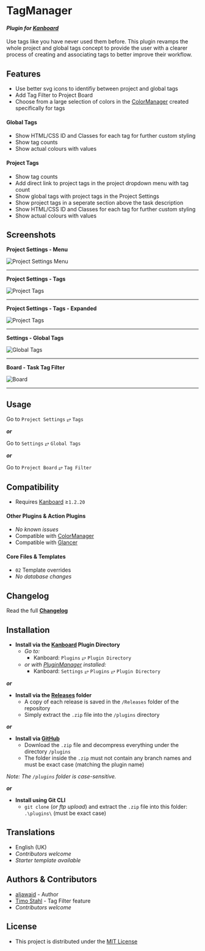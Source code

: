 # TagManager

#### _Plugin for [Kanboard](https://github.com/fguillot/kanboard "Kanboard - Kanban Project Management Software")_

Use tags like you have never used them before. This plugin revamps the whole project and global tags concept to provide the user with a clearer process of creating and associating tags to better improve their workflow.


Features
-------------

- Use better svg icons to identifiy between project and global tags
- Add Tag Filter to Project Board
- Choose from a large selection of colors in the [ColorManager](https://github.com/aljawaid/ColorManager) created specifically for tags
#### Global Tags
- Show HTML/CSS ID and Classes for each tag for further custom styling
- Show tag counts
- Show actual colours with values  
#### Project Tags
- Show tag counts
- Add direct link to project tags in the project dropdown menu with tag count
- Show global tags with project tags in the Project Settings
- Show project tags in a seperate section above the task description
- Show HTML/CSS ID and Classes for each tag for further custom styling
- Show actual colours with values


Screenshots
----------

**Project Settings - Menu**  

![Project Settings Menu](../master/Screenshots/screenshot-project-settings-menu.png "Project Settings Menu")

---------
**Project Settings - Tags**  

![Project Tags](../master/Screenshots/screenshot-project-settings-tags-section.png "Project Tags Section")

---------
**Project Settings - Tags - Expanded**  

![Project Tags](../master/Screenshots/screenshot-project-settings-tags-section-expanded.png "Project Tags Section - Expanded")

---------
**Settings - Global Tags**  

![Global Tags](../master/Screenshots/screenshot-settings-global-tags.png "Global Tags Section")

---------
**Board - Task Tag Filter**  

![Board](../master/Screenshots/screenshot-task-tag-filter.png "Task Tag Filter")

---------


Usage
-------------

Go to `Project Settings` &#10562; `Tags`

**_or_**

Go to `Settings` &#10562; `Global Tags`

**_or_**

Go to `Project Board` &#10562; `Tag Filter`


Compatibility
-------------

- Requires [Kanboard](https://github.com/fguillot/kanboard "Kanboard - Kanban Project Management Software") ≥`1.2.20`

#### Other Plugins & Action Plugins
- _No known issues_
- Compatible with [ColorManager](https://github.com/aljawaid/ColorManager)
- Compatible with [Glancer](https://github.com/aljawaid/Glancer)

#### Core Files & Templates
- `02` Template overrides
- _No database changes_


Changelog
---------

Read the full [**Changelog**](../master/changelog.md "See changes")
 

Installation
------------

- **Install via the [Kanboard](https://github.com/fguillot/kanboard "Kanboard - Kanban Project Management Software") Plugin Directory**
  - _Go to:_
    - Kanboard: `Plugins` &#10562; `Plugin Directory`
  - _or with [PluginManager](https://github.com/aljawaid/PluginManager) installed:_
    - Kanboard: `Settings` &#10562; `Plugins` &#10562; `Plugin Directory`

**_or_**

- **Install via the [Releases](../master/Releases/ "A copy of each release is saved in the folder") folder**
  - A copy of each release is saved in the `/Releases` folder of the repository
  - Simply extract the `.zip` file into the `/plugins` directory

**_or_**

- **Install via [GitHub](https://github.com/url "Find the correct plugin from the list of repositories")**
  - Download the `.zip` file and decompress everything under the directory `/plugins`
  - The folder inside the `.zip` must not contain any branch names and must be exact case (matching the plugin name)

_Note: The `/plugins` folder is case-sensitive._

**_or_**

- **Install using Git CLI**
  - `git clone` (_or ftp upload_) and extract the `.zip` file into this folder: `.\plugins\` (must be exact case)


Translations
------------

- English (UK)
- _Contributors welcome_
- _Starter template available_


Authors & Contributors
----------------------

- [aljawaid](https://github.com/aljawaid) - Author
- [Timo Stahl](https://github.com/TimoStahl/kanboard_plugin_taglist) - Tag Filter feature
- _Contributors welcome_


License
-------
- This project is distributed under the [MIT License](../master/LICENSE "Read The MIT license")

